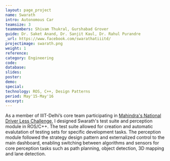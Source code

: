 ```yaml
---
layout: page_project
name: Swarath
intro: Autonomous Car
teamsize: 3
teammembers: Shivam Thukral, Gurshabad Grover
guide: Dr. Saket Anand, Dr. Sanjit Kaul, Dr. Rahul Purandre
_url: https://www.facebook.com/swarathatiiitd/
projectimage: swarath.png
weight: 1
reference: 
category: Engineering
code: 
database:
slides: 
poster: 
demo:
special:
technology: ROS, C++, Design Patterns
period: May'15-May'16
excerpt: 
---
```

As a member of IIIT-Delhi’s core team participating in <a href="http://www.sparktherise.com/what-you-get/">Mahindra's National Driver Less Challenge</a>, I designed Swarath's test suite and perception module in ROS/C++. The test suite allowed for creation and automatic evalutation of testing sets for specific development tasks. The perception module followed the strategy design pattern and externalized control to the main dashboard, enabling switching between algorithms and sensors for core perception tasks such as path planning, object detection, 3D mapping and lane detection. 
